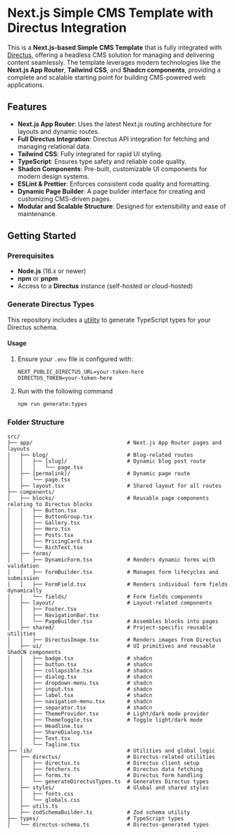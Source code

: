 # Next.js Simple CMS Template with Directus Integration

This is a **Next.js-based Simple CMS Template** that is fully integrated with [Directus](https://directus.io/), offering
a headless CMS solution for managing and delivering content seamlessly. The template leverages modern technologies like
the **Next.js App Router**, **Tailwind CSS**, and **Shadcn components**, providing a complete and scalable starting
point for building CMS-powered web applications.

## **Features**

- **Next.js App Router**: Uses the latest Next.js routing architecture for layouts and dynamic routes.
- **Full Directus Integration**: Directus API integration for fetching and managing relational data.
- **Tailwind CSS**: Fully integrated for rapid UI styling.
- **TypeScript**: Ensures type safety and reliable code quality.
- **Shadcn Components**: Pre-built, customizable UI components for modern design systems.
- **ESLint & Prettier**: Enforces consistent code quality and formatting.
- **Dynamic Page Builder**: A page builder interface for creating and customizing CMS-driven pages.
- **Modular and Scalable Structure**: Designed for extensibility and ease of maintenance.

## **Getting Started**

### Prerequisites

- **Node.js** (16.x or newer)
- **npm** or **pnpm**
- Access to a **Directus** instance (self-hosted or cloud-hosted)

### Generate Directus Types

This repository includes a [utility](https://www.npmjs.com/package/directus-sdk-typegen) to generate TypeScript types
for your Directus schema.

#### Usage

1. Ensure your `.env` file is configured with:
   ```env
   NEXT_PUBLIC_DIRECTUS_URL=your-token-here
   DIRECTUS_TOKEN=your-token-here
   ```
2. Run with the following command
   ```bash
   npm run generate:types
   ```

### Folder Structure

```
src/
├── app/                              # Next.js App Router pages and layouts
│   ├── blog/                         # Blog-related routes
│   │   ├── [slug]/                   # Dynamic blog post route
│   │   │   └── page.tsx
│   ├── [permalink]/                  # Dynamic page route
│   │   └── page.tsx
│   ├── layout.tsx                    # Shared layout for all routes
├── components/
│   ├── blocks/                       # Reusable page components relating to Directus blocks
│   │   ├── Button.tsx
│   │   ├── ButtonGroup.tsx
│   │   ├── Gallery.tsx
│   │   ├── Hero.tsx
│   │   ├── Posts.tsx
│   │   ├── PricingCard.tsx
│   │   └── RichText.tsx
│   ├── forms/
│   │   ├── DynamicForm.tsx           # Renders dynamic forms with validation
│   │   ├── FormBuilder.tsx   		  # Manages form lifecycles and submission
│   │   ├── FormField.tsx             # Renders individual form fields dynamically
│   │   └── fields/                   # Form fields components
│   ├── layout/                       # Layout-related components
│   │   ├── Footer.tsx
│   │   ├── NavigationBar.tsx
│   │   └── PageBuilder.tsx           # Assembles blocks into pages
│   ├── shared/                       # Project-specific reusable utilities
│   │   ├── DirectusImage.tsx         # Renders images from Directus
│   ├── ui/                           # UI primitives and reusable ShadCN components
│   │   ├── badge.tsx                 # shadcn
│   │   ├── button.tsx                # shadcn
│   │   ├── collapsible.tsx           # shadcn
│   │   ├── dialog.tsx                # shadcn
│   │   ├── dropdown-menu.tsx         # shadcn
│   │   ├── input.tsx                 # shadcn
│   │   ├── label.tsx                 # shadcn
│   │   ├── navigation-menu.tsx       # shadcn
│   │   ├── separator.tsx             # shadcn
│   │   ├── ThemeProvider.tsx         # Light/dark mode provider
│   │   ├── ThemeToggle.tsx           # Toggle light/dark mode
│   │   ├── Headline.tsx
│   │   ├── ShareDialog.tsx
│   │   ├── Text.tsx
│   │   └── Tagline.tsx
├── lib/                              # Utilities and global logic
│   ├── directus/                     # Directus-related utilities
│   │   ├── directus.ts               # Directus client setup
│   │   ├── fetchers.ts               # Directus data fetching
│   │   ├── forms.ts                  # Directus form handling
│   │   └── generateDirectusTypes.ts  # Generates Directus types
│   ├── styles/                       # Global and shared styles
│   │   ├── fonts.css
│   │   └── globals.css
│   ├── utils.ts
│   ├── zodSchemaBuilder.ts           # Zod schema utility
├── types/                            # TypeScript types
│   └── directus-schema.ts            # Directus-generated types
```
